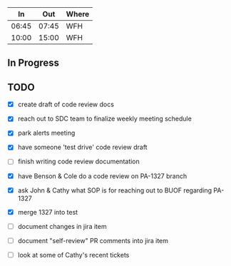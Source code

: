 
| In    | Out   | Where |
| ----- | ----- | ----- |
| 06:45 | 07:45 | WFH   |
| 10:00 | 15:00 | WFH   |

## In Progress
## TODO
- [x] create draft of code review docs
- [x] reach out to SDC team to finalize weekly meeting schedule
- [x] park alerts meeting
- [x] have someone 'test drive' code review draft
- [ ] finish writing code review documentation
- [x] have Benson & Cole do a code review on PA-1327 branch
- [x] ask John & Cathy what SOP is for reaching out to BUOF regarding PA-1327
- [x] merge 1327 into test
- [ ] document changes in jira item
- [ ] document "self-review" PR comments into jira item
- [ ] look at some of Cathy's recent tickets


